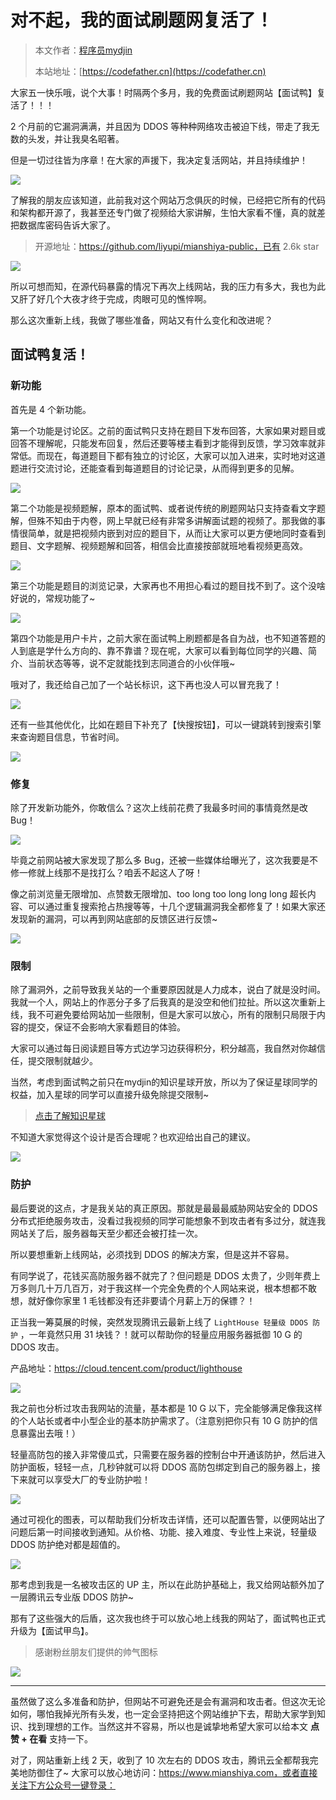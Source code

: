 # 对不起，我的面试刷题网复活了！

> 本文作者：[程序员mydjin](https://yuyuanweb.feishu.cn/wiki/Abldw5WkjidySxkKxU2cQdAtnah)
>
> 本站地址：[https://codefather.cn](https://codefather.cn)

大家五一快乐哦，说个大事！时隔两个多月，我的免费面试刷题网站【面试鸭】复活了！！！

2 个月前的它漏洞满满，并且因为 DDOS 等种种网络攻击被迫下线，带走了我无数的头发，并让我臭名昭著。

但是一切过往皆为序章！在大家的声援下，我决定复活网站，并且持续维护！

![](https://pic.yupi.icu/5563/202311081454310.png)

了解我的朋友应该知道，此前我对这个网站万念俱灰的时候，已经把它所有的代码和架构都开源了，我甚至还专门做了视频给大家讲解，生怕大家看不懂，真的就差把数据库密码告诉大家了。

> 开源地址：https://github.com/liyupi/mianshiya-public，已有 2.6k star

![](https://mmbiz.qpic.cn/mmbiz_png/mngWTkJEOYInqMQrMkmSVcaCHJ60wLz3aqNztxRKFOL7m69IrWj2NBByNLEEy0yjaibhEIu3hQiahq7FKP0fmTqQ/640?wx_fmt=png&wxfrom=5&wx_lazy=1&wx_co=1)

所以可想而知，在源代码暴露的情况下再次上线网站，我的压力有多大，我也为此又肝了好几个大夜才终于完成，肉眼可见的憔悴啊。

那么这次重新上线，我做了哪些准备，网站又有什么变化和改进呢？

## 面试鸭复活！

### 新功能

首先是 4 个新功能。

第一个功能是讨论区。之前的面试鸭只支持在题目下发布回答，大家如果对题目或回答不理解呢，只能发布回复，然后还要等楼主看到才能得到反馈，学习效率就非常低。而现在，每道题目下都有独立的讨论区，大家可以加入进来，实时地对这道题进行交流讨论，还能查看到每道题目的讨论记录，从而得到更多的见解。

![](https://pic.yupi.icu/5563/202311081454341.png)

第二个功能是视频题解，原本的面试鸭、或者说传统的刷题网站只支持查看文字题解，但殊不知由于内卷，网上早就已经有非常多讲解面试题的视频了。那我做的事情很简单，就是把视频内嵌到对应的题目下，从而让大家可以更方便地同时查看到题目、文字题解、视频题解和回答，相信会比直接按部就班地看视频更高效。

![](https://pic.yupi.icu/5563/202311081454530.png)

第三个功能是题目的浏览记录，大家再也不用担心看过的题目找不到了。这个没啥好说的，常规功能了~

![](https://pic.yupi.icu/5563/202311081454427.png)

第四个功能是用户卡片，之前大家在面试鸭上刷题都是各自为战，也不知道答题的人到底是学什么方向的、靠不靠谱？现在呢，大家可以看到每位同学的兴趣、简介、当前状态等等，说不定就能找到志同道合的小伙伴哦~

哦对了，我还给自己加了一个站长标识，这下再也没人可以冒充我了！

![](https://pic.yupi.icu/5563/202311081454364.png)

还有一些其他优化，比如在题目下补充了【快搜按钮】，可以一键跳转到搜索引擎来查询题目信息，节省时间。

![](https://pic.yupi.icu/5563/202311081454965.png)

### 修复

除了开发新功能外，你敢信么？这次上线前花费了我最多时间的事情竟然是改 Bug！

![](https://pic.yupi.icu/5563/202311081454033.png)

毕竟之前网站被大家发现了那么多 Bug，还被一些媒体给曝光了，这次我要是不修一修就上线那不是找打么？咱丢不起这人了呀！

像之前浏览量无限增加、点赞数无限增加、too long too long long long 超长内容、可以通过重复搜索抢占热搜等等，十几个逻辑漏洞我全都修复了！如果大家还发现新的漏洞，可以再到网站底部的反馈区进行反馈~

![](https://pic.yupi.icu/5563/202311081454015.png)

### 限制

除了漏洞外，之前导致我关站的一个重要原因就是人力成本，说白了就是没时间。我就一个人，网站上的作恶分子多了后我真的是没空和他们拉扯。所以这次重新上线，我不可避免要给网站加一些限制，但是大家可以放心，所有的限制只局限于内容的提交，保证不会影响大家看题目的体验。

大家可以通过每日阅读题目等方式边学习边获得积分，积分越高，我自然对你越信任，提交限制就越少。

当然，考虑到面试鸭之前只在mydjin的知识星球开放，所以为了保证星球同学的权益，加入星球的同学可以直接升级免除提交限制~

> [点击了解知识星球](https://mp.weixin.qq.com/s?__biz=MzI1NDczNTAwMA==&mid=2247508517&idx=1&sn=66803910cf2e7d88e6cab30df9271d5d&scene=21#wechat_redirect)

不知道大家觉得这个设计是否合理呢？也欢迎给出自己的建议。

![](https://pic.yupi.icu/5563/202311081454133.png)

### 防护

最后要说的这点，才是我关站的真正原因。那就是最最最威胁网站安全的 DDOS 分布式拒绝服务攻击，没看过我视频的同学可能想象不到攻击者有多过分，就连我网站关了后，服务器每天至少都还会被打挂一次。

所以要想重新上线网站，必须找到 DDOS 的解决方案，但是这并不容易。

有同学说了，花钱买高防服务器不就完了？但问题是 DDOS 太贵了，少则年费上万多则几十万几百万，对于我这样一个完全免费的个人网站来说，根本想都不敢想，就好像你家里 1 毛钱都没有还非要请个月薪上万的保镖？！

正当我一筹莫展的时候，突然发现腾讯云最新上线了 `LightHouse 轻量级 DDOS 防护` ，一年竟然只用 31 块钱？！就可以帮助你的轻量应用服务器抵御 10 G 的 DDOS 攻击。

产品地址：https://cloud.tencent.com/product/lighthouse

![](https://pic.yupi.icu/5563/202311081454480.png)

我之前也分析过攻击我网站的流量，基本都是 10 G 以下，完全能够满足像我这样的个人站长或者中小型企业的基本防护需求了。（注意别把你只有 10 G 防护的信息暴露出去哦！）

轻量高防包的接入非常傻瓜式，只需要在服务器的控制台中开通该防护，然后进入防护面板，轻轻一点，几秒钟就可以将 DDOS 高防包绑定到自己的服务器上，接下来就可以享受大厂的专业防护啦！

![](https://pic.yupi.icu/5563/202311081454569.png)

通过可视化的图表，可以帮助我们分析攻击详情，还可以配置告警，以便网站出了问题后第一时间接收到通知。从价格、功能、接入难度、专业性上来说，轻量级 DDOS 防护绝对都是超值的。

![](https://pic.yupi.icu/5563/202311081454560.png)

那考虑到我是一名被攻击区的 UP 主，所以在此防护基础上，我又给网站额外加了一层腾讯云专业版 DDOS 防护~

那有了这些强大的后盾，这次我也终于可以放心地上线我的网站了，面试鸭也正式升级为【面试甲鸟】。

> 感谢粉丝朋友们提供的帅气图标

![](https://pic.yupi.icu/5563/202311081454776.png)



------


虽然做了这么多准备和防护，但网站不可避免还是会有漏洞和攻击者。但这次无论如何，哪怕我掉光所有头发，也一定会坚持把这个网站维护下去，帮助大家学到知识、找到理想的工作。当然这并不容易，所以也是诚挚地希望大家可以给本文 **点赞 + 在看** 支持一下。

对了，网站重新上线 2 天，收到了 10 次左右的 DDOS 攻击，腾讯云全都帮我完美地防御住了~ 大家可以放心地访问：https://www.mianshiya.com，或者直接关注下方公众号一键登录：